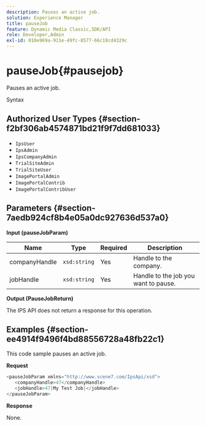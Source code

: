 ```yaml
---
description: Pauses an active job.
solution: Experience Manager
title: pauseJob
feature: Dynamic Media Classic,SDK/API
role: Developer,Admin
exl-id: 010e969a-911e-49fc-8577-66c18cd4329c
---
```

# pauseJob{#pausejob}

Pauses an active job.

 Syntax 

## Authorized User Types {#section-f2bf306ab4574871bd21f9f7dd681033}

* `IpsUser` 
* `IpsAdmin` 
* `IpsCompanyAdmin` 
* `TrialSiteAdmin` 
* `TrialSiteUser` 
* `ImagePortalAdmin` 
* `ImagePortalContrib` 
* `ImagePortalContribUser`

## Parameters {#section-7aedb924cf8b4e05a0dc927636d537a0}

**Input (pauseJobParam)** 

|  Name  | Type  | Required  | Description  |
|---|---|---|---|
|  companyHandle  | `xsd:string`  | Yes  | Handle to the company.  |
|  jobHandle  | `xsd:string`  | Yes  | Handle to the job you want to pause.  |

**Output (PauseJobReturn)**

The IPS API does not return a response for this operation.

## Examples {#section-ee4914f9496f4bd88556728a48fb22c1}

This code sample pauses an active job.

**Request** 

```java
<pauseJobParam xmlns="http://www.scene7.com/IpsApi/xsd">
   <companyHandle>47</companyHandle>
   <jobHandle>47|My Test Job|</jobHandle>
</pauseJobParam>
```

**Response**

None.
